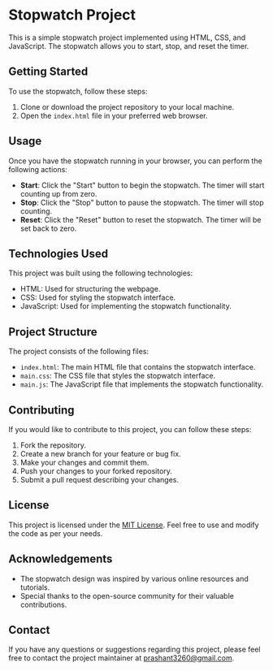 # Stopwatch Project

This is a simple stopwatch project implemented using HTML, CSS, and JavaScript. The stopwatch allows you to start, stop, and reset the timer.

## Getting Started

To use the stopwatch, follow these steps:

1. Clone or download the project repository to your local machine.
2. Open the `index.html` file in your preferred web browser.

## Usage

Once you have the stopwatch running in your browser, you can perform the following actions:

- **Start**: Click the "Start" button to begin the stopwatch. The timer will start counting up from zero.
- **Stop**: Click the "Stop" button to pause the stopwatch. The timer will stop counting.
- **Reset**: Click the "Reset" button to reset the stopwatch. The timer will be set back to zero.

## Technologies Used

This project was built using the following technologies:

- HTML: Used for structuring the webpage.
- CSS: Used for styling the stopwatch interface.
- JavaScript: Used for implementing the stopwatch functionality.

## Project Structure

The project consists of the following files:

- `index.html`: The main HTML file that contains the stopwatch interface.
- `main.css`: The CSS file that styles the stopwatch interface.
- `main.js`: The JavaScript file that implements the stopwatch functionality.

## Contributing

If you would like to contribute to this project, you can follow these steps:

1. Fork the repository.
2. Create a new branch for your feature or bug fix.
3. Make your changes and commit them.
4. Push your changes to your forked repository.
5. Submit a pull request describing your changes.

## License

This project is licensed under the [MIT License](LICENSE). Feel free to use and modify the code as per your needs.

## Acknowledgements

- The stopwatch design was inspired by various online resources and tutorials.
- Special thanks to the open-source community for their valuable contributions.

## Contact

If you have any questions or suggestions regarding this project, please feel free to contact the project maintainer at [prashant3260@gmail.com](mailto:prashant3260@gmail.com).
